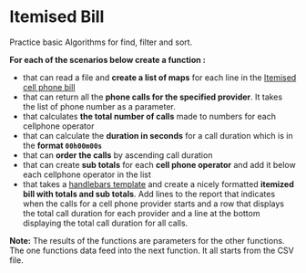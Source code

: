 # Itemised Bill

Practice basic Algorithms for find, filter and sort.

**For each of the scenarios below create a function :**

* that can read a file and **create a list of maps** for each line in the [Itemised cell phone bill](./ItemisedBill.md)
* that can return all the **phone calls for the specified provider**. It takes the list of phone number as a parameter.
* that calculates **the total number of calls** made to numbers for each cellphone operator
* that can calculate the **duration in seconds** for a call duration which is in the **format `00h00m00s`**
* that can **order the calls** by ascending call duration
* that can create **sub totals** for each **cell phone operator** and add it below each cellphone operator in the list
* that takes a [handlebars template](https://www.npmjs.com/package/handlebars) and create a nicely formatted **itemized bill with totals and sub totals**. Add lines to the report that indicates when the calls for a cell phone provider starts and a row that displays the total call duration for each provider and a line at the bottom displaying the total call duration for all calls.

**Note:**
The results of the functions are parameters for the other functions. The one functions data feed into the next function. It all starts from the CSV file.


